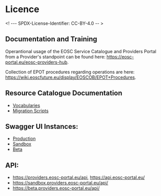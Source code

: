 # Licence

<! --- SPDX-License-Identifier: CC-BY-4.0  -- >

## Documentation and Training

Operantional usage of the EOSC Service Catalogue and Providers Portal from a Provider's standpoint can be found here: <https://eosc-portal.eu/eosc-providers-hub>.

Collection of EPOT procedures regarding operations are here: <https://wiki.eoscfuture.eu/display/EOSCOB/EPOT+Procedures>.

## Resource Catalogue Documentation

- [Vocabularies](https://github.com/madgeek-arc/resource-catalogue-docs/tree/master/vocabularies)
- [Migration Scripts](https://github.com/madgeek-arc/resource-catalogue-docs/tree/master/scripts)

## Swagger UI Instances:

- [Production](https://providers.eosc-portal.eu/openapi)
- [Sandbox](https://beta.providers.eosc-portal.eu/openapi)
- [Beta](https://sandbox.providers.eosc-portal.eu/openapi)

## API:

- https://providers.eosc-portal.eu/api, https://api.eosc-portal.eu/
- https://sandbox.providers.eosc-portal.eu/api/
- https://beta.providers.eosc-portal.eu/api/

